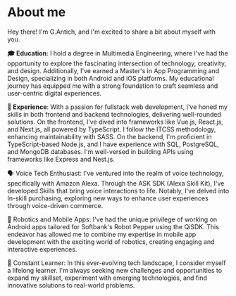 # About me

Hey there! I'm G.Antich, and I'm excited to share a bit about myself with you.

**🎓 Education**:
I hold a degree in Multimedia Engineering, where I've had the opportunity to explore the fascinating intersection of technology, creativity, and design. Additionally, I've earned a Master's in App Programming and Design, specializing in both Android and iOS platforms. My educational journey has equipped me with a strong foundation to craft seamless and user-centric digital experiences.

**💼 Experience**:
With a passion for fullstack web development, I've honed my skills in both frontend and backend technologies, delivering well-rounded solutions. On the frontend, I've dived into frameworks like Vue.js, React.js, and Next.js, all powered by TypeScript. I follow the ITCSS methodology, enhancing maintainability with SASS. On the backend, I'm proficient in TypeScript-based Node.js, and I have experience with SQL, PostgreSQL, and MongoDB databases. I'm well-versed in building APIs using frameworks like Express and Nest.js.

🗣️ Voice Tech Enthusiast:
I've ventured into the realm of voice technology, specifically with Amazon Alexa. Through the ASK SDK (Alexa Skill Kit), I've developed Skills that bring voice interactions to life. Notably, I've delved into In-skill purchasing, exploring new ways to enhance user experiences through voice-driven commerce.

🤖 Robotics and Mobile Apps:
I've had the unique privilege of working on Android apps tailored for Softbank's Robot Pepper using the QiSDK. This endeavor has allowed me to combine my expertise in mobile app development with the exciting world of robotics, creating engaging and interactive experiences.

🌱 Constant Learner:
In this ever-evolving tech landscape, I consider myself a lifelong learner. I'm always seeking new challenges and opportunities to expand my skillset, experiment with emerging technologies, and find innovative solutions to real-world problems.
